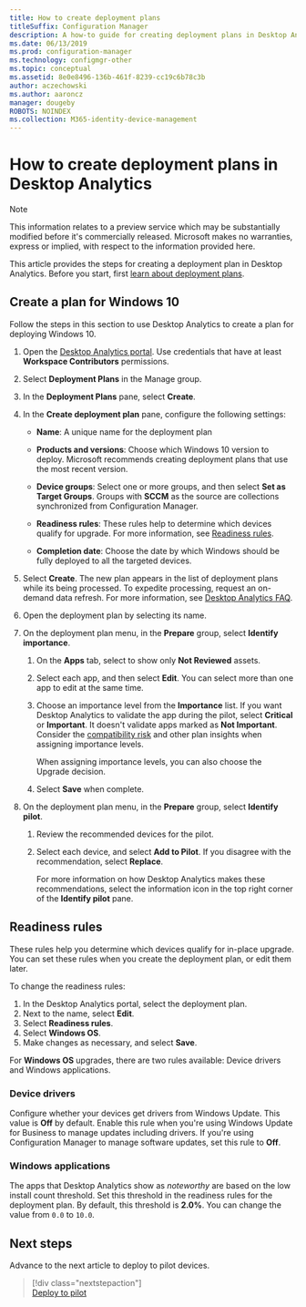 ```yaml
---
title: How to create deployment plans
titleSuffix: Configuration Manager
description: A how-to guide for creating deployment plans in Desktop Analytics.
ms.date: 06/13/2019
ms.prod: configuration-manager
ms.technology: configmgr-other
ms.topic: conceptual
ms.assetid: 8e0e8496-136b-461f-8239-cc19c6b78c3b
author: aczechowski
ms.author: aaroncz
manager: dougeby
ROBOTS: NOINDEX
ms.collection: M365-identity-device-management
---
```


# How to create deployment plans in Desktop Analytics

> [!Note]  
> This information relates to a preview service which may be substantially modified before it's commercially released. Microsoft makes no warranties, express or implied, with respect to the information provided here.  

This article provides the steps for creating a deployment plan in Desktop Analytics. Before you start, first [learn about deployment plans](/sccm/desktop-analytics/about-deployment-plans).

## Create a plan for Windows 10

Follow the steps in this section to use Desktop Analytics to create a plan for deploying Windows 10.

1. Open the [Desktop Analytics portal](https://aka.ms/m365aprod). Use credentials that have at least **Workspace Contributors** permissions.  

2. Select **Deployment Plans** in the Manage group.  

3. In the **Deployment Plans** pane, select **Create**.  

4. In the **Create deployment plan** pane, configure the following settings:  

    - **Name**: A unique name for the deployment plan  

    - **Products and versions**: Choose which Windows 10 version to deploy. Microsoft recommends creating deployment plans that use the most recent version.  

    - **Device groups**: Select one or more groups, and then select **Set as Target Groups**. Groups with **SCCM** as the source are collections synchronized from Configuration Manager.  

    - **Readiness rules**: These rules help to determine which devices qualify for upgrade. For more information, see [Readiness rules](#readiness-rules).  

    - **Completion date**: Choose the date by which Windows should be fully deployed to all the targeted devices.  

5. Select **Create**. The new plan appears in the list of deployment plans while its being processed. To expedite processing, request an on-demand data refresh. For more information, see [Desktop Analytics FAQ](/sccm/desktop-analytics/faq##can-i-reduce-the-amount-of-time-it-takes-for-data-to-refresh-in-my-desktop-analytics-portal).  

6. Open the deployment plan by selecting its name.  

7. On the deployment plan menu, in the **Prepare** group, select **Identify importance**.  

    1. On the **Apps** tab, select to show only **Not Reviewed** assets.  

    2. Select each app, and then select **Edit**. You can select more than one app to edit at the same time.  

    3. Choose an importance level from the **Importance** list. If you want Desktop Analytics to validate the app during the pilot, select **Critical** or **Important**. It doesn't validate apps marked as **Not Important**. Consider the [compatibility risk](/sccm/desktop-analytics/compat-risk) and other plan insights when assigning importance levels.  

        When assigning importance levels, you can also choose the Upgrade decision.  

    4. Select **Save** when complete.  

8. On the deployment plan menu, in the **Prepare** group, select **Identify pilot**.  

    1. Review the recommended devices for the pilot.  

    2. Select each device, and select **Add to Pilot**. If you disagree with the recommendation, select **Replace**.  

        For more information on how Desktop Analytics makes these recommendations, select the information icon in the top right corner of the **Identify pilot** pane.

## Readiness rules

These rules help you determine which devices qualify for in-place upgrade. You can set these rules when you create the deployment plan, or edit them later.

To change the readiness rules:

1. In the Desktop Analytics portal, select the deployment plan.
1. Next to the name, select **Edit**.
1. Select **Readiness rules**.
1. Select **Windows OS**.
1. Make changes as necessary, and select **Save**.

For **Windows OS** upgrades, there are two rules available: Device drivers and Windows applications.

### Device drivers

Configure whether your devices get drivers from Windows Update. This value is **Off** by default. Enable this rule when you're using Windows Update for Business to manage updates including drivers. If you're using Configuration Manager to manage software updates, set this rule to **Off**.

### Windows applications

The apps that Desktop Analytics show as *noteworthy* are based on the low install count threshold. Set this threshold in the readiness rules for the deployment plan. By default, this threshold is **2.0%**. You can change the value from `0.0` to `10.0`.


## Next steps

Advance to the next article to deploy to pilot devices.
> [!div class="nextstepaction"]  
> [Deploy to pilot](/sccm/desktop-analytics/deploy-pilot)  
